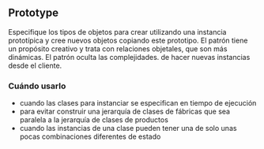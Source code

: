 ## Prototype

Especifique los tipos de objetos para crear utilizando una instancia prototípica y cree
nuevos objetos copiando este prototipo. El patrón tiene un propósito creativo y trata
con relaciones objetales, que son más dinámicas. El patrón oculta las complejidades.
de hacer nuevas instancias desde el cliente.

### Cuándo usarlo

* cuando las clases para instanciar se especifican en tiempo de ejecución
* para evitar construir una jerarquía de clases de fábricas que sea paralela a la jerarquía de clases de productos
* cuando las instancias de una clase pueden tener una de solo unas pocas combinaciones diferentes de estado
